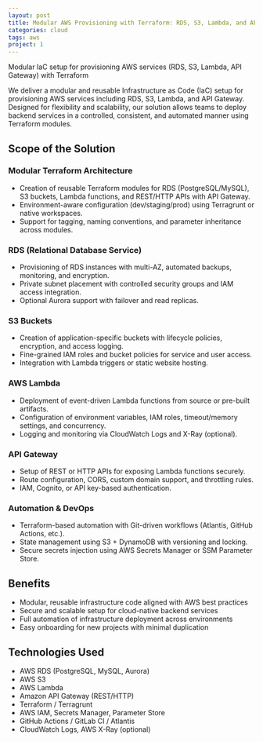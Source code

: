 ```yaml
---
layout: post
title: Modular AWS Provisioning with Terraform: RDS, S3, Lambda, and API Gateway
categories: cloud
tags: aws
project: 1
---
```


Modular IaC setup for provisioning AWS services (RDS, S3, Lambda, API Gateway) with Terraform

<!--more-->
 
We deliver a modular and reusable Infrastructure as Code (IaC) setup for provisioning AWS services including RDS, S3, Lambda, and API Gateway. Designed for flexibility and scalability, our solution allows teams to deploy backend services in a controlled, consistent, and automated manner using Terraform modules.

## Scope of the Solution

### Modular Terraform Architecture
- Creation of reusable Terraform modules for RDS (PostgreSQL/MySQL), S3 buckets, Lambda functions, and REST/HTTP APIs with API Gateway.  
- Environment-aware configuration (dev/staging/prod) using Terragrunt or native workspaces.  
- Support for tagging, naming conventions, and parameter inheritance across modules.

### RDS (Relational Database Service)
- Provisioning of RDS instances with multi-AZ, automated backups, monitoring, and encryption.  
- Private subnet placement with controlled security groups and IAM access integration.  
- Optional Aurora support with failover and read replicas.

### S3 Buckets
- Creation of application-specific buckets with lifecycle policies, encryption, and access logging.  
- Fine-grained IAM roles and bucket policies for service and user access.  
- Integration with Lambda triggers or static website hosting.

### AWS Lambda
- Deployment of event-driven Lambda functions from source or pre-built artifacts.  
- Configuration of environment variables, IAM roles, timeout/memory settings, and concurrency.  
- Logging and monitoring via CloudWatch Logs and X-Ray (optional).

### API Gateway
- Setup of REST or HTTP APIs for exposing Lambda functions securely.  
- Route configuration, CORS, custom domain support, and throttling rules.  
- IAM, Cognito, or API key-based authentication.

### Automation & DevOps
- Terraform-based automation with Git-driven workflows (Atlantis, GitHub Actions, etc.).  
- State management using S3 + DynamoDB with versioning and locking.  
- Secure secrets injection using AWS Secrets Manager or SSM Parameter Store.

## Benefits
- Modular, reusable infrastructure code aligned with AWS best practices  
- Secure and scalable setup for cloud-native backend services  
- Full automation of infrastructure deployment across environments  
- Easy onboarding for new projects with minimal duplication

## Technologies Used
- AWS RDS (PostgreSQL, MySQL, Aurora)  
- AWS S3  
- AWS Lambda  
- Amazon API Gateway (REST/HTTP)  
- Terraform / Terragrunt  
- AWS IAM, Secrets Manager, Parameter Store  
- GitHub Actions / GitLab CI / Atlantis  
- CloudWatch Logs, AWS X-Ray (optional)

